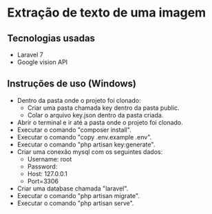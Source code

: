 # Extração de texto de uma imagem
## Tecnologias usadas
<p align="left">
      <ul>
        <li>Laravel 7</li>
        <li>Google vision API</li>
     </ul>
</p>

## Instruções de uso (Windows)
<p align="left">
    <ul>
        <li>Dentro da pasta onde o projeto foi clonado:
            <ul>
                <li>Criar uma pasta chamada key dentro da pasta public. </li>
                <li>Colar o arquivo key.json dentro da pasta criada.</li>
            </ul>
         </li>
        <li>Abrir o terminal e ir até a pasta onde o projeto foi clonado.</li>
        <li>Executar o comando "composer install".</li>
        <li>Executar o comando "copy .env.example .env".</li>
        <li>Executar o comando "php artisan key:generate".</li>
        <li>Criar uma conexão mysql com os seguintes dados:
            <ul>
                <li>Username: root</li>
                <li>Password:</li>
                <li>Host: 127.0.0.1</li>
                <li>Port=3306</li>             
            </ul>
        </li>
        <li>Criar uma database chamada "laravel".</li>
        <li>Executar o comando "php artisan migrate".</li>
        <li>Executar o comando "php artisan serve".</li>
     </ul>
</p>

